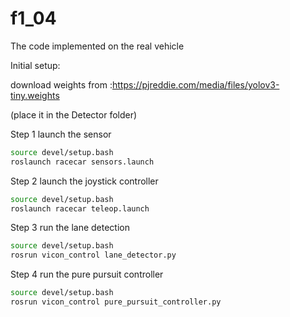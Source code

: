 # f1_04
The code implemented on the real vehicle

Initial setup:

download weights from :https://pjreddie.com/media/files/yolov3-tiny.weights

(place it in the Detector folder)


Step 1  launch the sensor
```bash
source devel/setup.bash
roslaunch racecar sensors.launch 
```

Step 2 launch the joystick controller
```bash
source devel/setup.bash
roslaunch racecar teleop.launch
```

Step 3 run the lane detection
```bash
source devel/setup.bash
rosrun vicon_control lane_detector.py
```

Step 4 run the pure pursuit controller
```bash
source devel/setup.bash
rosrun vicon_control pure_pursuit_controller.py
```
